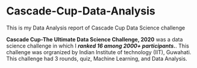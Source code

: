 # Cascade-Cup-Data-Analysis
This is my Data Analysis report of Cascade Cup Data Science challenge


**Cascade Cup-The Ultimate Data Science Challenge, 2020** was a data science challenge in which I ***ranked 16 among 2000+ participants.***. This challenge was orgranized by Indian Institute of technology (IIT), Guwahati. This challenge had 3 rounds, quiz, Machine Learning, and Data Analysis. 

